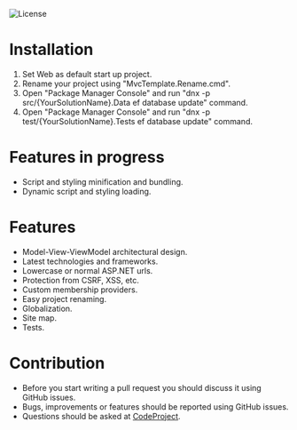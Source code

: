 ![License](https://img.shields.io/badge/license-MIT-green.svg?style=plastic)

# Installation
1. Set Web as default start up project.
2. Rename your project using "MvcTemplate.Rename.cmd".
2. Open "Package Manager Console" and run "dnx -p src/{YourSolutionName}.Data ef database update" command.
3. Open "Package Manager Console" and run "dnx -p test/{YourSolutionName}.Tests ef database update" command.

# Features in progress
- Script and styling minification and bundling.
- Dynamic script and styling loading.

# Features
- Model-View-ViewModel architectural design.
- Latest technologies and frameworks.
- Lowercase or normal ASP.NET urls.
- Protection from CSRF, XSS, etc.
- Custom membership providers.
- Easy project renaming.
- Globalization.
- Site map.
- Tests.

# Contribution
- Before you start writing a pull request you should discuss it using GitHub issues.
- Bugs, improvements or features should be reported using GitHub issues.
- Questions should be asked at [CodeProject](http://www.codeproject.com/Articles/820836/ASP-NET-MVC-Template-introduction).
